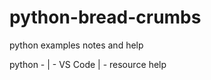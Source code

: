 # python-bread-crumbs
python examples notes and help


python -
        |
        - VS Code
        |
        - resourсe help
